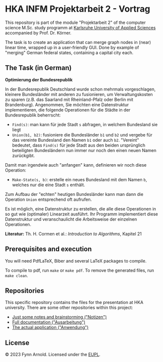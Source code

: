 # HKA INFM Projektarbeit 2 - Vortrag

This repository is part of the module "Projektarbeit 2" of the computer science M.Sc. study programm at [Karlsruhe University of Applied Sciences](https://www.h-ka.de/en/) accompanied by Prof. Dr. Körner.

The task is to create an application that can merge graph nodes in (near) linear time, wrapped up in a user-friendly GUI.
Done by example of "merging" German federal states, containing a capital city each.


## The Task (in German)

**Optimierung der Bundesrepublik**

In der Bundesrepublik Deutschland wurde schon mehrmals vorgeschlagen, kleinere Bundesländer mit anderen zu fusionieren, um Verwaltungskosten zu sparen (z.B. das Saarland mit Rheinland-Pfalz oder Berlin mit Brandenburg). Angenommen, Sie möchten eine Datenstruktur implementieren, die folgende Operationen für die Städte in der Bundesrepublik beherrscht:

* `Find(s)`: man kann für jede Stadt `s` abfragen, in welchem Bundesland sie liegt
* `Union(b1, b2)`: fusioniere die Bundesländer `b1` und `b2` und vergebe für das vereinte Bundesland den Namen `b1` oder auch `b2`. "Vereint" bedeutet, dass `Find(s)` für jede Stadt aus den beiden ursprünglich beteiligten Bundesländern nun immer nur noch den einen neuen Namen zurückgibt.

Damit man irgendwie auch "anfangen" kann, definieren wir noch diese Operation:

* `Make-State(s, b)`: erstelle ein neues Bundesland mit dem Namen `b`, welches nur die eine Stadt `s` enthält.

Zum Aufbau der "echten" heutigen Bundesländer kann man dann die Operation `Union` entsprechend oft aufrufen.

Es ist möglich, eine Datenstruktur zu erstellen, die alle diese Operationen in so gut wie (optimaler) Linearzeit ausführt. Ihr Programm implementiert diese Datenstruktur und veranschaulicht die Arbeitsweise der einzelnen Operationen.

**Literatur:** Th. H. Cormen et al.: _Introduction to Algorithms_, Kapitel 21


## Prerequisites and execution

You will need PdfLaTeX, Biber and several LaTeX packages to compile.

To compile to pdf, run `make` or `make pdf`. To remove the generated
files, run `make clean`.


## Repositories

This specific repository contains the files for the presentation at HKA university.
There are some other repositories within this project:

* [Just some notes and brainstorming ("Notizen")](https://github.com/Innoberger/hka-infm-projektarbeit-2-notes)
* [Full documentation ("Ausarbeitung")](https://github.com/Innoberger/hka-infm-projektarbeit-2-doc)
* [The actual application ("Anwendung")](https://github.com/Innoberger/hka-infm-projektarbeit-2-app)


## License

&copy; 2023 Fynn Arnold. Licensed under the [EUPL](LICENSE).
